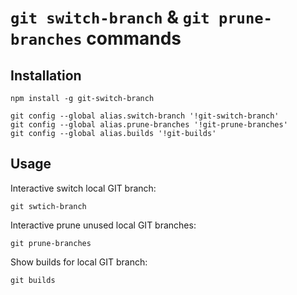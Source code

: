 # `git switch-branch` & `git prune-branches` commands

## Installation

```
npm install -g git-switch-branch

git config --global alias.switch-branch '!git-switch-branch'
git config --global alias.prune-branches '!git-prune-branches'
git config --global alias.builds '!git-builds'
```

## Usage

Interactive switch local GIT branch:

```
git swtich-branch
```

Interactive prune unused local GIT branches:

```
git prune-branches
```

Show builds for local GIT branch:

```
git builds
```

